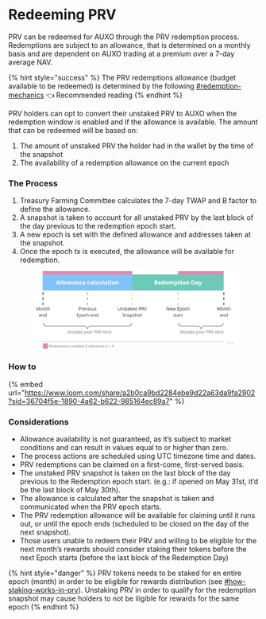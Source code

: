# Redeeming PRV

PRV can be redeemed for AUXO through the PRV redemption process. Redemptions are subject to an allowance, that is determined on a monthly basis and are dependent on AUXO trading at a premium over a 7-day average NAV.

{% hint style="success" %}
The PRV redemptions allowance (budget available to be redeemed) is determined by the following [#redemption-mechanics](./#redemption-mechanics "mention") 👈 Recommended reading
{% endhint %}

PRV holders can opt to convert their unstaked PRV to AUXO when the redemption window is enabled and if the allowance is available. The amount that can be redeemed will be based on:

1. The amount of unstaked PRV the holder had in the wallet by the time of the snapshot
2. The availability of a redemption allowance on the current epoch

### The Process

1. Treasury Farming Committee calculates the 7-day TWAP and B factor to define the allowance.
2. A snapshot is taken to account for all unstaked PRV by the last block of the day previous to the redemption epoch start.
3. A new epoch is set with the defined allowance and addresses taken at the snapshot.
4. Once the epoch tx is executed, the allowance will be available for redemption.

<figure><img src="../../.gitbook/assets/image.png" alt=""><figcaption></figcaption></figure>

### How to

{% embed url="https://www.loom.com/share/a2b0ca9bd2284ebe9d22a63da9fa2902?sid=36704f5e-1890-4a62-b622-985164ec89a7" %}

### Considerations

* Allowance availability is not guaranteed, as it’s subject to market conditions and can result in values equal to or higher than zero.
* The process actions are scheduled using UTC timezone time and dates.
* PRV redemptions can be claimed on a first-come, first-served basis.
* The unstaked PRV snapshot is taken on the last block of the day previous to the Redemption epoch start. (e.g.: if opened on May 31st, it’d be the last block of May 30th).
* The allowance is calculated after the snapshot is taken and communicated when the PRV epoch starts.
* The PRV redemption allowance will be available for claiming until it runs out, or until the epoch ends (scheduled to be closed on the day of the next snapshot).
* Those users unable to redeem their PRV and willing to be eligible for the next month’s rewards should consider staking their tokens before the next Epoch starts (before the last block of the Redemption Day)

{% hint style="danger" %}
PRV tokens needs to be staked for en entire epoch (month) in order to be eligible for rewards distribution (see [#how-staking-works-in-prv](./#how-staking-works-in-prv "mention")). Unstaking PRV in order to qualify for the redemption snapshot may cause holders to not be iligible for rewards for the same epoch
{% endhint %}
